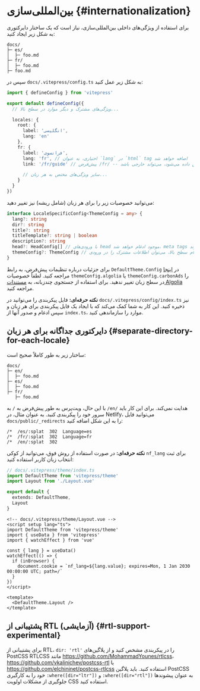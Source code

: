 # بین‌المللی‌سازی {#internationalization}

برای استفاده از ویژگی‌های داخلی بین‌المللی‌سازی، نیاز است که یک ساختار دایرکتوری به شکل زیر ایجاد کنید:

```
docs/
├─ es/
│  ├─ foo.md
├─ fr/
│  ├─ foo.md
├─ foo.md
```

سپس در `docs/.vitepress/config.ts` به شکل زیر عمل کنید:

```ts
import { defineConfig } from 'vitepress'

export default defineConfig({
  // ویژگی‌های مشترک و دیگر موارد در سطح بالا...

  locales: {
    root: {
      label: 'انگلیسی',
      lang: 'en'
    },
    fr: {
      label: 'فرانسوی',
      lang: 'fr', // اختیاری، به عنوان `lang` در `html` tag اضافه خواهد شد
      link: '/fr/guide' // پیش‌فرض /fr/ -- در منوی ترجمه‌ها نمایش داده می‌شود، می‌تواند خارجی باشد

      // سایر ویژگی‌های مختص به هر زبان...
    }
  }
})
```

می‌توانید خصوصیات زیر را برای هر زبان (شامل ریشه) نیز تغییر دهید:

```ts
interface LocaleSpecificConfig<ThemeConfig = any> {
  lang?: string
  dir?: string
  title?: string
  titleTemplate?: string | boolean
  description?: string
  head?: HeadConfig[] // با ورودی‌های head موجود ادغام خواهد شد، meta tags تکراری به طور خودکار حذف می‌شوند
  themeConfig?: ThemeConfig // ادغام سطح بالا، می‌توان اطلاعات مشترک را در ورودی themeConfig اضافه کرد
}
```

برای جزئیات درباره تنظیمات پیش‌فرض، به رابط `DefaultTheme.Config` در [اینجا](https://github.com/vuejs/vitepress/blob/main/types/default-theme.d.ts) مراجعه کنید. لطفاً خصوصیات `themeConfig.algolia` یا `themeConfig.carbonAds` را در سطح زبان تغییر ندهید. برای استفاده از جستجوی چندزبانه، به [مستندات Algolia](../reference/default-theme-search#i18n) مراجعه کنید.

**نکته حرفه‌ای:** فایل پیکربندی را می‌توانید در `docs/.vitepress/config/index.ts` نیز ذخیره کنید. این کار به شما کمک می‌کند که با ایجاد یک فایل پیکربندی برای هر زبان و سپس ادغام و صدور آنها از `index.ts`، موارد را سازماندهی کنید.

## دایرکتوری جداگانه برای هر زبان {#separate-directory-for-each-locale}

ساختار زیر به طور کاملاً صحیح است:

```
docs/
├─ en/
│  ├─ foo.md
├─ es/
│  ├─ foo.md
├─ fr/
   ├─ foo.md
```

با این حال، ویت‌پرس به طور پیش‌فرض به `/` به `/en/` هدایت نمی‌کند. برای این کار باید سرور خود را پیکربندی کنید. به عنوان مثال، در Netlify، می‌توانید فایل `docs/public/_redirects` را به این شکل اضافه کنید:

```
/*  /es/:splat  302  Language=es
/*  /fr/:splat  302  Language=fr
/*  /en/:splat  302
```

**نکته حرفه‌ای:** در صورت استفاده از روش فوق، می‌توانید از کوکی `nf_lang` برای ثبت انتخاب زبان کاربر استفاده کنید:

```ts
// docs/.vitepress/theme/index.ts
import DefaultTheme from 'vitepress/theme'
import Layout from './Layout.vue'

export default {
  extends: DefaultTheme,
  Layout
}
```

```vue
<!-- docs/.vitepress/theme/Layout.vue -->
<script setup lang="ts">
import DefaultTheme from 'vitepress/theme'
import { useData } from 'vitepress'
import { watchEffect } from 'vue'

const { lang } = useData()
watchEffect(() => {
  if (inBrowser) {
    document.cookie = `nf_lang=${lang.value}; expires=Mon, 1 Jan 2030 00:00:00 UTC; path=/`
  }
})
</script>

<template>
  <DefaultTheme.Layout />
</template>
```

## پشتیبانی از RTL (آزمایشی) {#rtl-support-experimental}

برای پشتیبانی از RTL، `dir: 'rtl'` را در پیکربندی مشخص کنید و از پلاگین‌های PostCSS RTLCSS مانند <https://github.com/MohammadYounes/rtlcss>، <https://github.com/vkalinichev/postcss-rtl> یا <https://github.com/elchininet/postcss-rtlcss> استفاده کنید. باید پلاگین PostCSS خود را به کارگیری `:where([dir="ltr"])` و `:where([dir="rtl"])` به عنوان پیشوندها جلوگیری از مشکلات اولویت CSS استفاده کنید.